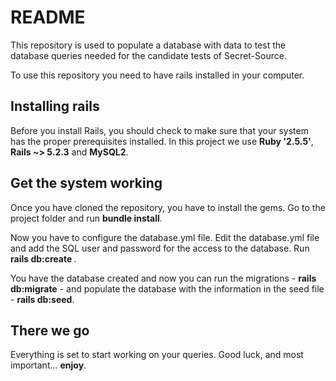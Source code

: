 # README
This repository is used to populate a database with data to test the database queries needed for 
the candidate tests of Secret-Source. 

To use this repository you need to have rails installed in your computer.

## Installing rails
Before you install Rails, you should check to make sure that your system has the proper prerequisites installed.
In this project we use <b>Ruby '2.5.5'</b>, <b>Rails ~> 5.2.3</b> and <b>MySQL2</b>.

## Get the system working
Once you have cloned the repository, you have to install the gems. Go to the project folder 
and run <b> bundle install</b>.

Now you have to configure the database.yml file. Edit the database.yml file and add the SQL user and password for the 
access to the database. Run <b> rails db:create </b>.

You have the database created and now you can run the migrations - <b>rails db:migrate</b> - and populate the database with
the information in the seed file - <b>rails db:seed</b>.

## There we go
Everything is set to start working on your queries. Good luck, and most important... <b>enjoy</b>.